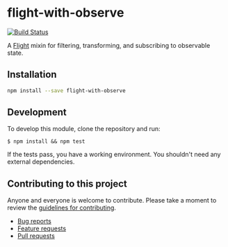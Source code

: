 # flight-with-observe

[![Build Status](https://secure.travis-ci.org/flightjs/flight-with-observe.svg)](http://travis-ci.org/flightjs/flight-with-observe)

A [Flight](https://github.com/flightjs/flight) mixin for filtering, transforming, and subscribing to observable state.

## Installation

```bash
npm install --save flight-with-observe
```

## Development

To develop this module, clone the repository and run:

```
$ npm install && npm test
```

If the tests pass, you have a working environment. You shouldn't need any external dependencies.

## Contributing to this project

Anyone and everyone is welcome to contribute. Please take a moment to
review the [guidelines for contributing](CONTRIBUTING.md).

* [Bug reports](CONTRIBUTING.md#bugs)
* [Feature requests](CONTRIBUTING.md#features)
* [Pull requests](CONTRIBUTING.md#pull-requests)
